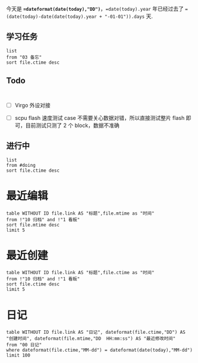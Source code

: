 
今天是 **`=dateformat(date(today),"DD")`**，`=date(today).year` 年已经过去了 `=(date(today)-date(date(today).year + "-01-01")).days` 天.





## 学习任务
```dataview
list
from "03 备忘"
sort file.ctime desc
```



## Todo                                                                                                                          
- [ ] Virgo 外设对接 
- [ ] scpu flash 速度测试 case 不需要关心数据对错，所以直接测试整片 flash 即可，目前测试只测了 2 个 block，数据不准确 


## 进行中
```dataview
list
from #doing
sort file.ctime desc
```


# 最近编辑
```dataview
table WITHOUT ID file.link AS "标题",file.mtime as "时间"
from !"10 归档" and !"1 看板"
sort file.mtime desc
limit 5
```

# 最近创建
```dataview
table WITHOUT ID file.link AS "标题",file.ctime as "时间"
from !"10 归档" and !"1 看板"
sort file.ctime desc
limit 5
```



# 日记

```dataview
table WITHOUT ID file.link AS "日记", dateformat(file.ctime,"DD") AS "创建时间", dateformat(file.mtime,"DD  HH:mm:ss") AS "最近修改时间"
from "00 日记" 
where dateformat(file.ctime,"MM-dd") = dateformat(date(today),"MM-dd") 
limit 100
```
